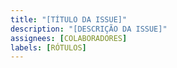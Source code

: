 ```yaml
---
title: "[TÍTULO DA ISSUE]"
description: "[DESCRIÇÃO DA ISSUE]"
assignees: [COLABORADORES]
labels: [RÓTULOS]
---
```

